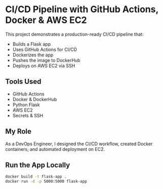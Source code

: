 # CI/CD Pipeline with GitHub Actions, Docker & AWS EC2

This project demonstrates a production-ready CI/CD pipeline that:

- Builds a Flask app
- Uses GitHub Actions for CI/CD
- Dockerizes the app
- Pushes the image to DockerHub
- Deploys on AWS EC2 via SSH

## Tools Used

- GitHub Actions
- Docker & DockerHub
- Python Flask
- AWS EC2
- Secrets & SSH

## My Role

As a DevOps Engineer, I designed the CI/CD workflow, created Docker containers, and automated deployment on EC2.

## Run the App Locally

```bash
docker build -t flask-app .
docker run -d -p 5000:5000 flask-app
